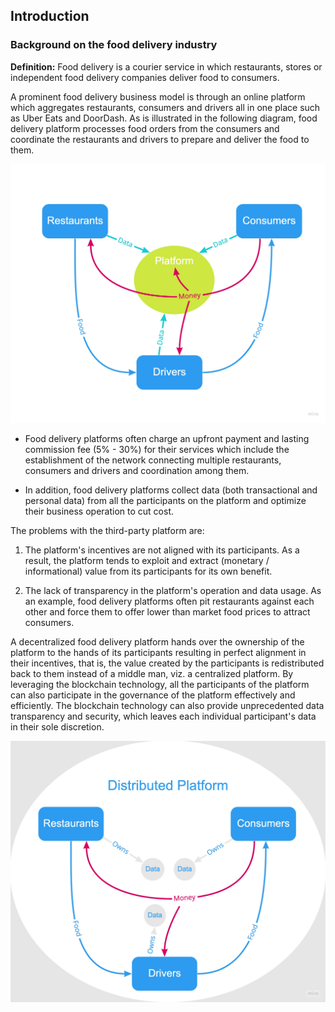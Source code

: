 ## Introduction

### Background on the food delivery industry

**Definition:** Food delivery is a courier service in which restaurants, stores or independent food delivery companies deliver food to consumers.

A prominent food delivery business model is through an online platform which aggregates restaurants, consumers and drivers all in one place such as Uber Eats and DoorDash. As is illustrated in the following diagram, food delivery platform processes food orders from the consumers and coordinate the restaurants and drivers to prepare and deliver the food to them.

![A typical centralized food delivery business model](assets/centralized-food-delivery-platform-diagram.jpg) 

- Food delivery platforms often charge an upfront payment and lasting commission fee (5% - 30%) for their services which include the establishment of the network connecting multiple restaurants, consumers and drivers and coordination among them.

- In addition, food delivery platforms collect data (both transactional and personal data) from all the participants on the platform and optimize their business operation to cut cost.

The problems with the third-party platform are:

1. The platform's incentives are not aligned with its participants. As a result, the platform tends to exploit and extract (monetary / informational) value from its participants for its own benefit.

2. The lack of transparency in the platform's operation and data usage. As an example, food delivery platforms often pit restaurants against each other and force them to offer lower than market food prices to attract consumers.

A decentralized food delivery platform hands over the ownership of the platform to the hands of its participants resulting in perfect alignment in their incentives, that is, the value created by the participants is redistributed back to them instead of a middle man, viz. a centralized platform. By leveraging the blockchain technology, all the participants of the platform can also participate in the governance of the platform effectively and efficiently. The blockchain technology can also provide unprecedented data transparency and security, which leaves each individual participant's data in their sole discretion.

![A typical centralized food delivery business model](assets/decentralized-food-delivery-platform-diagram.jpg)
